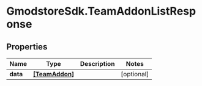 # GmodstoreSdk.TeamAddonListResponse

## Properties

Name | Type | Description | Notes
------------ | ------------- | ------------- | -------------
**data** | [**[TeamAddon]**](TeamAddon.md) |  | [optional] 


